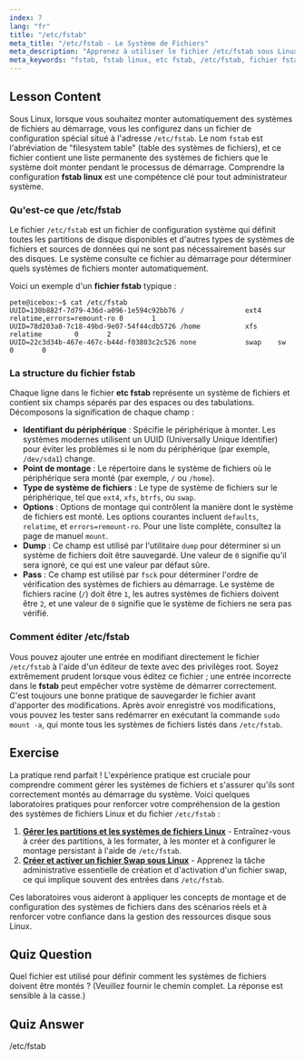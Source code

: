 ```yaml
---
index: 7
lang: "fr"
title: "/etc/fstab"
meta_title: "/etc/fstab - Le Système de Fichiers"
meta_description: "Apprenez à utiliser le fichier /etc/fstab sous Linux pour monter automatiquement les systèmes de fichiers au démarrage. Ce guide couvre la syntaxe fstab, comment éditer le fichier etc fstab en toute sécurité et son rôle au démarrage du système."
meta_keywords: "fstab, fstab linux, etc fstab, /etc/fstab, fichier fstab, monter systèmes de fichiers, démarrage Linux, tutoriel fstab"
---
```


## Lesson Content

Sous Linux, lorsque vous souhaitez monter automatiquement des systèmes de fichiers au démarrage, vous les configurez dans un fichier de configuration spécial situé à l'adresse `/etc/fstab`. Le nom `fstab` est l'abréviation de "filesystem table" (table des systèmes de fichiers), et ce fichier contient une liste permanente des systèmes de fichiers que le système doit monter pendant le processus de démarrage. Comprendre la configuration **fstab linux** est une compétence clé pour tout administrateur système.

### Qu'est-ce que /etc/fstab

Le fichier `/etc/fstab` est un fichier de configuration système qui définit toutes les partitions de disque disponibles et d'autres types de systèmes de fichiers et sources de données qui ne sont pas nécessairement basés sur des disques. Le système consulte ce fichier au démarrage pour déterminer quels systèmes de fichiers monter automatiquement.

Voici un exemple d'un **fichier fstab** typique :

```plaintext
pete@icebox:~$ cat /etc/fstab
UUID=130b882f-7d79-436d-a096-1e594c92bb76 /               ext4    relatime,errors=remount-ro 0       1
UUID=78d203a0-7c18-49bd-9e07-54f44cdb5726 /home           xfs     relatime        0       2
UUID=22c3d34b-467e-467c-b44d-f03803c2c526 none            swap    sw              0       0
```

### La structure du fichier fstab

Chaque ligne dans le fichier **etc fstab** représente un système de fichiers et contient six champs séparés par des espaces ou des tabulations. Décomposons la signification de chaque champ :

- **Identifiant du périphérique** : Spécifie le périphérique à monter. Les systèmes modernes utilisent un UUID (Universally Unique Identifier) pour éviter les problèmes si le nom du périphérique (par exemple, `/dev/sda1`) change.
- **Point de montage** : Le répertoire dans le système de fichiers où le périphérique sera monté (par exemple, `/` ou `/home`).
- **Type de système de fichiers** : Le type de système de fichiers sur le périphérique, tel que `ext4`, `xfs`, `btrfs`, ou `swap`.
- **Options** : Options de montage qui contrôlent la manière dont le système de fichiers est monté. Les options courantes incluent `defaults`, `relatime`, et `errors=remount-ro`. Pour une liste complète, consultez la page de manuel `mount`.
- **Dump** : Ce champ est utilisé par l'utilitaire `dump` pour déterminer si un système de fichiers doit être sauvegardé. Une valeur de `0` signifie qu'il sera ignoré, ce qui est une valeur par défaut sûre.
- **Pass** : Ce champ est utilisé par `fsck` pour déterminer l'ordre de vérification des systèmes de fichiers au démarrage. Le système de fichiers racine (`/`) doit être `1`, les autres systèmes de fichiers doivent être `2`, et une valeur de `0` signifie que le système de fichiers ne sera pas vérifié.

### Comment éditer /etc/fstab

Vous pouvez ajouter une entrée en modifiant directement le fichier `/etc/fstab` à l'aide d'un éditeur de texte avec des privilèges root. Soyez extrêmement prudent lorsque vous éditez ce fichier ; une entrée incorrecte dans le **fstab** peut empêcher votre système de démarrer correctement. C'est toujours une bonne pratique de sauvegarder le fichier avant d'apporter des modifications. Après avoir enregistré vos modifications, vous pouvez les tester sans redémarrer en exécutant la commande `sudo mount -a`, qui monte tous les systèmes de fichiers listés dans `/etc/fstab`.

## Exercise

La pratique rend parfait ! L'expérience pratique est cruciale pour comprendre comment gérer les systèmes de fichiers et s'assurer qu'ils sont correctement montés au démarrage du système. Voici quelques laboratoires pratiques pour renforcer votre compréhension de la gestion des systèmes de fichiers Linux et du fichier `/etc/fstab` :

1. **[Gérer les partitions et les systèmes de fichiers Linux](https://labex.io/fr/labs/comptia-manage-linux-partitions-and-filesystems-590845)** - Entraînez-vous à créer des partitions, à les formater, à les monter et à configurer le montage persistant à l'aide de `/etc/fstab`.
2. **[Créer et activer un fichier Swap sous Linux](https://labex.io/fr/labs/comptia-create-and-activate-a-swap-file-in-linux-590858)** - Apprenez la tâche administrative essentielle de création et d'activation d'un fichier swap, ce qui implique souvent des entrées dans `/etc/fstab`.

Ces laboratoires vous aideront à appliquer les concepts de montage et de configuration des systèmes de fichiers dans des scénarios réels et à renforcer votre confiance dans la gestion des ressources disque sous Linux.

## Quiz Question

Quel fichier est utilisé pour définir comment les systèmes de fichiers doivent être montés ? (Veuillez fournir le chemin complet. La réponse est sensible à la casse.)

## Quiz Answer

/etc/fstab

